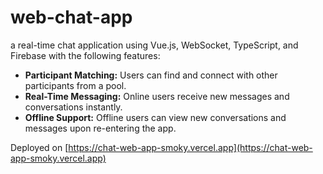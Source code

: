 # web-chat-app

a real-time chat application using Vue.js, WebSocket, TypeScript, and Firebase with the following features:

- **Participant Matching:** Users can find and connect with other participants from a pool.
- **Real-Time Messaging:** Online users receive new messages and conversations instantly.
- **Offline Support:** Offline users can view new conversations and messages upon re-entering the app.

Deployed on [https://chat-web-app-smoky.vercel.app](https://chat-web-app-smoky.vercel.app)
